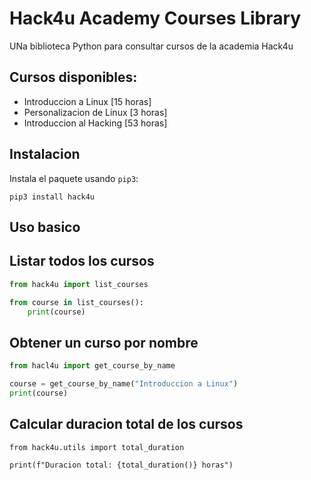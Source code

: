 # Hack4u Academy Courses Library

UNa biblioteca Python para consultar cursos de la academia Hack4u

## Cursos disponibles:

- Introduccion a Linux [15 horas]
- Personalizacion de Linux [3 horas]
- Introduccion al Hacking [53 horas]

## Instalacion
Instala el paquete usando `pip3`:

```python3
pip3 install hack4u
```

## Uso basico

## Listar todos los cursos

```python
from hack4u import list_courses

from course in list_courses():
    print(course)
```
## Obtener un curso por nombre

```python
from hacl4u import get_course_by_name

course = get_course_by_name("Introduccion a Linux")
print(course)
```
## Calcular duracion total de los cursos

```python3
from hack4u.utils import total_duration

print(f"Duracion total: {total_duration()} horas")
```
